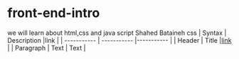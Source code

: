 # front-end-intro
 we will learn about html,css and java script
Shahed Bataineh
css 
| Syntax | Description |link |
| ----------- | ----------- |----------- |
| Header | Title |[link](./classes/class%201.md) |
| Paragraph | Text | Text | 
